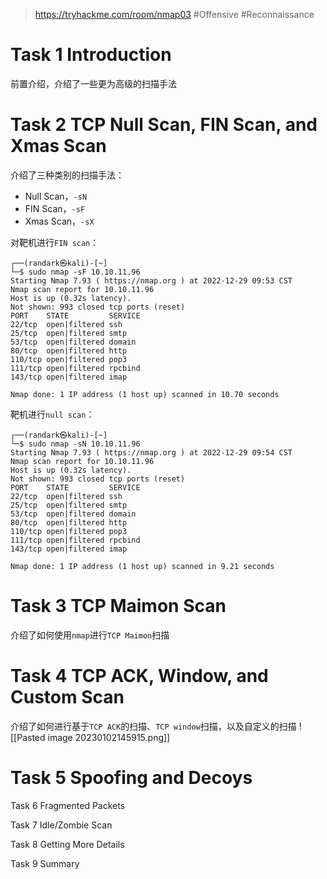 > https://tryhackme.com/room/nmap03
> #Offensive #Reconnaissance 

# Task 1 Introduction

前置介绍，介绍了一些更为高级的扫描手法

# Task 2 TCP Null Scan, FIN Scan, and Xmas Scan

介绍了三种类别的扫描手法：
-   Null Scan，`-sN`
-   FIN Scan，`-sF`
-   Xmas Scan，`-sX`

对靶机进行`FIN scan`：
```shell
┌──(randark㉿kali)-[~]
└─$ sudo nmap -sF 10.10.11.96       
Starting Nmap 7.93 ( https://nmap.org ) at 2022-12-29 09:53 CST
Nmap scan report for 10.10.11.96
Host is up (0.32s latency).
Not shown: 993 closed tcp ports (reset)
PORT    STATE         SERVICE
22/tcp  open|filtered ssh
25/tcp  open|filtered smtp
53/tcp  open|filtered domain
80/tcp  open|filtered http
110/tcp open|filtered pop3
111/tcp open|filtered rpcbind
143/tcp open|filtered imap

Nmap done: 1 IP address (1 host up) scanned in 10.70 seconds
```

靶机进行`null scan`：
```shell
┌──(randark㉿kali)-[~]
└─$ sudo nmap -sN 10.10.11.96
Starting Nmap 7.93 ( https://nmap.org ) at 2022-12-29 09:54 CST
Nmap scan report for 10.10.11.96
Host is up (0.32s latency).
Not shown: 993 closed tcp ports (reset)
PORT    STATE         SERVICE
22/tcp  open|filtered ssh
25/tcp  open|filtered smtp
53/tcp  open|filtered domain
80/tcp  open|filtered http
110/tcp open|filtered pop3
111/tcp open|filtered rpcbind
143/tcp open|filtered imap

Nmap done: 1 IP address (1 host up) scanned in 9.21 seconds
```

# Task 3 TCP Maimon Scan

介绍了如何使用`nmap`进行`TCP Maimon`扫描

# Task 4 TCP ACK, Window, and Custom Scan

介绍了如何进行基于`TCP ACK`的扫描、`TCP window`扫描，以及自定义的扫描
![[Pasted image 20230102145915.png]]

# Task 5 Spoofing and Decoys



Task 6 Fragmented Packets

Task 7 Idle/Zombie Scan

Task 8 Getting More Details

Task 9 Summary